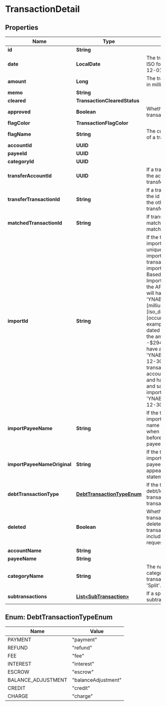 

# TransactionDetail


## Properties

| Name | Type | Description | Notes |
|------------ | ------------- | ------------- | -------------|
|**id** | **String** |  |  |
|**date** | **LocalDate** | The transaction date in ISO format (e.g. 2016-12-01) |  |
|**amount** | **Long** | The transaction amount in milliunits format |  |
|**memo** | **String** |  |  [optional] |
|**cleared** | **TransactionClearedStatus** |  |  |
|**approved** | **Boolean** | Whether or not the transaction is approved |  |
|**flagColor** | **TransactionFlagColor** |  |  [optional] |
|**flagName** | **String** | The customized name of a transaction flag |  [optional] |
|**accountId** | **UUID** |  |  |
|**payeeId** | **UUID** |  |  [optional] |
|**categoryId** | **UUID** |  |  [optional] |
|**transferAccountId** | **UUID** | If a transfer transaction, the account to which it transfers |  [optional] |
|**transferTransactionId** | **String** | If a transfer transaction, the id of transaction on the other side of the transfer |  [optional] |
|**matchedTransactionId** | **String** | If transaction is matched, the id of the matched transaction |  [optional] |
|**importId** | **String** | If the transaction was imported, this field is a unique (by account) import identifier.  If this transaction was imported through File Based Import or Direct Import and not through the API, the import_id will have the format: &#39;YNAB:[milliunit_amount]:[iso_date]:[occurrence]&#39;.  For example, a transaction dated 2015-12-30 in the amount of -$294.23 USD would have an import_id of &#39;YNAB:-294230:2015-12-30:1&#39;.  If a second transaction on the same account was imported and had the same date and same amount, its import_id would be &#39;YNAB:-294230:2015-12-30:2&#39;. |  [optional] |
|**importPayeeName** | **String** | If the transaction was imported, the payee name that was used when importing and before applying any payee rename rules |  [optional] |
|**importPayeeNameOriginal** | **String** | If the transaction was imported, the original payee name as it appeared on the statement |  [optional] |
|**debtTransactionType** | [**DebtTransactionTypeEnum**](#DebtTransactionTypeEnum) | If the transaction is a debt/loan account transaction, the type of transaction |  [optional] |
|**deleted** | **Boolean** | Whether or not the transaction has been deleted.  Deleted transactions will only be included in delta requests. |  |
|**accountName** | **String** |  |  |
|**payeeName** | **String** |  |  [optional] |
|**categoryName** | **String** | The name of the category.  If a split transaction, this will be &#39;Split&#39;. |  [optional] |
|**subtransactions** | [**List&lt;SubTransaction&gt;**](SubTransaction.md) | If a split transaction, the subtransactions. |  |



## Enum: DebtTransactionTypeEnum

| Name | Value |
|---- | -----|
| PAYMENT | &quot;payment&quot; |
| REFUND | &quot;refund&quot; |
| FEE | &quot;fee&quot; |
| INTEREST | &quot;interest&quot; |
| ESCROW | &quot;escrow&quot; |
| BALANCE_ADJUSTMENT | &quot;balanceAdjustment&quot; |
| CREDIT | &quot;credit&quot; |
| CHARGE | &quot;charge&quot; |



